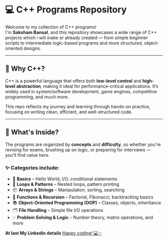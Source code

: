 # 💻 C++ Programs Repository

Welcome to my collection of C++ programs!  
I'm **Saksham Bansal**, and this repository showcases a wide range of C++ projects which i will make or already created  — from simple beginner scripts to intermediate logic-based programs and more structured, object-oriented designs.

---

## 🚀 Why C++?

C++ is a powerful language that offers both **low-level control** and **high-level abstraction**, making it ideal for performance-critical applications. It’s widely used in system/software development, game engines, competitive programming, and much more.

This repo reflects my journey and learning through hands-on practice, focusing on writing clean, efficient, and well-structured code.

---

## 🧩 What's Inside?

The programs are organized by **concepts** and **difficulty**, so whether you're revising for exams, brushing up on logic, or preparing for interviews — you'll find value here.

### ✨ Categories include:

- 📘 **Basics** – Hello World, I/O, conditional statements
- 🔁 **Loops & Patterns** – Nested loops, pattern printing
- 📦 **Arrays & Strings** – Manipulation, sorting, searching
- 🧠 **Functions & Recursion** – Factorial, Fibonacci, backtracking basics
- 📚 **Object-Oriented Programming (OOP)** – Classes, objects, inheritance
- 🗂️ **File Handling** – Simple file I/O operations
- 💡 **Problem Solving & Logic** – Number theory, matrix operations, and more

**At last My Linkedin details**
<a href="https://www.linkedin.com/in/saksham-bansal-58123333a/"/>
Happy coding! 💻✨
